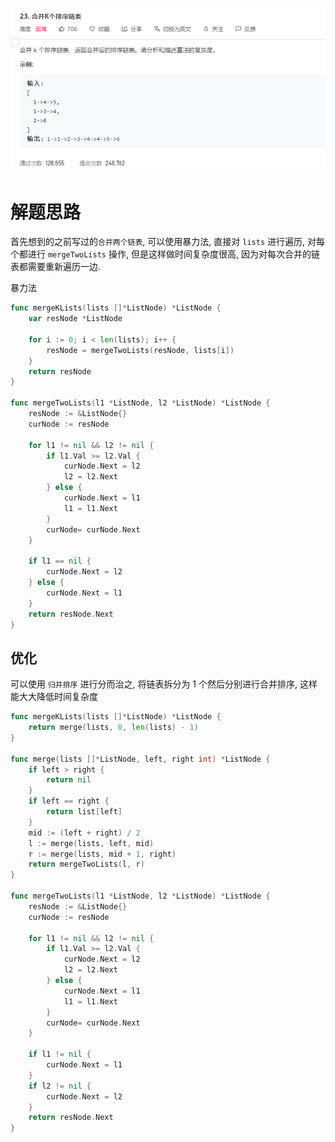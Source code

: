 ![image-20200609205202318](image-20200609205202318.png)

# 解题思路

首先想到的之前写过的`合并两个链表`, 可以使用暴力法, 直接对 `lists` 进行遍历, 对每个都进行 `mergeTwoLists` 操作, 但是这样做时间复杂度很高, 因为对每次合并的链表都需要重新遍历一边. 

暴力法

```go
func mergeKLists(lists []*ListNode) *ListNode {
	var resNode *ListNode

	for i := 0; i < len(lists); i++ {
		resNode = mergeTwoLists(resNode, lists[i])
	}
	return resNode
}

func mergeTwoLists(l1 *ListNode, l2 *ListNode) *ListNode {
	resNode := &ListNode{}
	curNode := resNode

	for l1 != nil && l2 != nil {
		if l1.Val >= l2.Val {
			curNode.Next = l2
			l2 = l2.Next
		} else {
			curNode.Next = l1
			l1 = l1.Next
		}
		curNode= curNode.Next
	}

	if l1 == nil {
		curNode.Next = l2
	} else {
        curNode.Next = l1
    }
	return resNode.Next
}
```

## 优化

可以使用 `归并排序` 进行分而治之, 将链表拆分为 1 个然后分别进行合并排序, 这样能大大降低时间复杂度

```go
func mergeKLists(lists []*ListNode) *ListNode {
	return merge(lists, 0, len(lists) - 1)
}

func merge(lists []*ListNode, left, right int) *ListNode {
	if left > right {
		return nil
	}
	if left == right {
		return list[left]
	}
	mid := (left + right) / 2
	l := merge(lists, left, mid)
	r := merge(lists, mid + 1, right)
	return mergeTwoLists(l, r)
}

func mergeTwoLists(l1 *ListNode, l2 *ListNode) *ListNode {
	resNode := &ListNode{}
	curNode := resNode

	for l1 != nil && l2 != nil {
		if l1.Val >= l2.Val {
			curNode.Next = l2
			l2 = l2.Next
		} else {
			curNode.Next = l1
			l1 = l1.Next
		}
		curNode= curNode.Next
	}

	if l1 != nil {
		curNode.Next = l1
	}
	if l2 != nil {
		curNode.Next = l2
	}
	return resNode.Next
}
```

